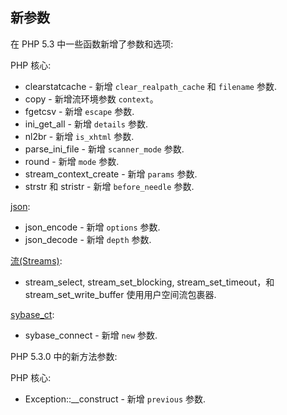 新参数
------

在 PHP 5.3 中一些函数新增了参数和选项:

PHP 核心:

-   <span class="simpara"> <span
    class="function">clearstatcache</span> - 新增 `clear_realpath_cache`
    和 `filename` 参数. </span>
-   <span class="simpara"> <span class="function">copy</span> -
    新增流环境参数 `context`。 </span>
-   <span class="simpara"> <span class="function">fgetcsv</span> - 新增
    `escape` 参数. </span>
-   <span class="simpara"> <span class="function">ini\_get\_all</span> -
    新增 `details` 参数. </span>
-   <span class="simpara"> <span class="function">nl2br</span> - 新增
    `is_xhtml` 参数. </span>
-   <span class="simpara"> <span
    class="function">parse\_ini\_file</span> - 新增 `scanner_mode` 参数.
    </span>
-   <span class="simpara"> <span class="function">round</span> - 新增
    `mode` 参数. </span>
-   <span class="simpara"> <span
    class="function">stream\_context\_create</span> - 新增 `params`
    参数. </span>
-   <span class="simpara"> <span class="function">strstr</span> 和 <span
    class="function">stristr</span> - 新增 `before_needle` 参数. </span>

<a href="/book/json.html" class="link">json</a>:

-   <span class="simpara"> <span class="function">json\_encode</span> -
    新增 `options` 参数. </span>
-   <span class="simpara"> <span class="function">json\_decode</span> -
    新增 `depth` 参数. </span>

<a href="/book/stream.html" class="link">流(Streams)</a>:

-   <span class="simpara"> <span class="function">stream\_select</span>,
    <span class="function">stream\_set\_blocking</span>, <span
    class="function">stream\_set\_timeout</span>，和 <span
    class="function">stream\_set\_write\_buffer</span>
    使用用户空间流包裹器. </span>

<a href="/book/sybase.html" class="link">sybase_ct</a>:

-   <span class="simpara"> <span
    class="function">sybase\_connect</span> - 新增 `new` 参数. </span>

PHP 5.3.0 中的新方法参数:

PHP 核心:

-   <span class="simpara"> <span
    class="methodname">Exception::\_\_construct</span> - 新增 `previous`
    参数. </span>
